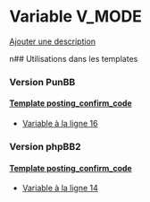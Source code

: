 # Variable V_MODE
[Ajouter une description](https://fa-tvars.appspot.com/V_MODE)

n## Utilisations dans les templates

### Version PunBB

#### [Template posting_confirm_code](punbb/posting_confirm_code.md)
* [Variable à la ligne 16](../punbb/posting_confirm_code.tpl#L16)

### Version phpBB2

#### [Template posting_confirm_code](subsilver/posting_confirm_code.md)
* [Variable à la ligne 14](../subsilver/posting_confirm_code.tpl#L14)